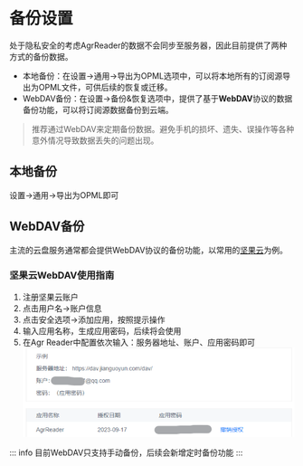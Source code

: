 # 备份设置

处于隐私安全的考虑AgrReader的数据不会同步至服务器，因此目前提供了两种方式的备份数据。
- 本地备份：在设置->通用->导出为OPML选项中，可以将本地所有的订阅源导出为OPML文件，可供后续的恢复或迁移。
- WebDAV备份：在设置->备份&恢复选项中，提供了基于**WebDAV**协议的数据备份功能，可以将订阅源数据备份到云端。

> 推荐通过WebDAV来定期备份数据。避免手机的损坏、遗失、误操作等各种意外情况导致数据丢失的问题出现。

## 本地备份
设置->通用->导出为OPML即可

## WebDAV备份
主流的云盘服务通常都会提供WebDAV协议的备份功能，以常用的[坚果云](https://www.jianguoyun.com/)为例。

### 坚果云WebDAV使用指南
1. 注册坚果云账户
2. 点击用户名->账户信息
3. 点击安全选项->添加应用，按照提示操作
4. 输入应用名称，生成应用密码，后续将会使用
5. 在Agr Reader中配置依次输入：服务器地址、账户、应用密码即可
![WebDAV配置](../public/images/webdav1.png)

::: info
目前WebDAV只支持手动备份，后续会新增定时备份功能
:::